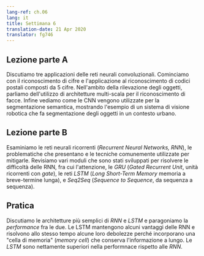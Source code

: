 ```yaml
---
lang-ref: ch.06
lang: it
title: Settimana 6
translation-date: 21 Apr 2020
translator: fg746
---
```


## Lezione parte A

Discutiamo tre applicazioni delle reti neurali convoluzionali. Cominciamo con il riconoscimento di cifre e l'applicazione al riconoscimento di codici postali composti da 5 cifre. Nell'ambito della rilevazione degli oggetti, parliamo dell'utilizzo di architetture multi-scala per il riconoscimento di facce. Infine vediamo come le CNN vengono utilizzate per la segmentazione semantica, mostrando l'esempio di un sistema di visione robotica che fa segmentazione degli oggetti in un contesto urbano.

<!-- ## Lecture part A

We discussed three applications of convolutional neural networks. We started with digit recognition and the application to a 5-digit zip code recognition. In object detection, we talk about how to use multi-scale architecture in a face detection setting. Lastly, we saw how ConvNets are used in semantic segmentation tasks with concrete examples in a robotic vision system and object segmentation in an urban environment.
-->

## Lezione parte B

Esaminiamo le reti neurali ricorrenti (_Recurrent Neural Networks, RNN_), le problematiche che presentano e le tecniche comunemente utilizzate per mitigarle. Revisiamo vari moduli che sono stati sviluppati per risolvere le difficoltà delle RNN, fra cui l'attenzione, le _GRU_ (_Gated Recurrent Unit_, unità ricorrenti con _gate_), le reti _LSTM_ (_Long Short-Term Memory_ memoria a breve-termine lunga), e _Seq2Seq_ (_Sequence to Sequence_, da sequenza a sequenza).

<!-- ## Lecture part B

We examine Recurrent Neural Networks, their problems, and common techniques for mitigating these issues.  We then review a variety of modules developed to resolve RNN model issues including Attention, GRUs (Gated Recurrent Unit), LSTMs (Long Short-Term Memory), and Seq2Seq.
-->

## Pratica

Discutiamo le architetture più semplici di _RNN_ e _LSTM_ e paragoniamo la _performance_ fra le due. Le LSTM mantengono alcuni vantaggi delle RNN e risolvono allo stesso tempo alcune loro debolezze perché incorporano una "cella di memoria" (_memory cell_) che conserva l'informazione a lungo. Le _LSTM_ sono nettamente superiori nella performnace rispetto alle _RNN_.

<!-- ## Practicum
We discussed architecture of Vanilla RNN and LSTM models and compared the performance between the two. LSTM inherits advantages of RNN, while improving RNN's weaknesses by including a 'memory cell' to store information in memory for long periods of time. LSTM models significantly outperforms RNN models.
-->
